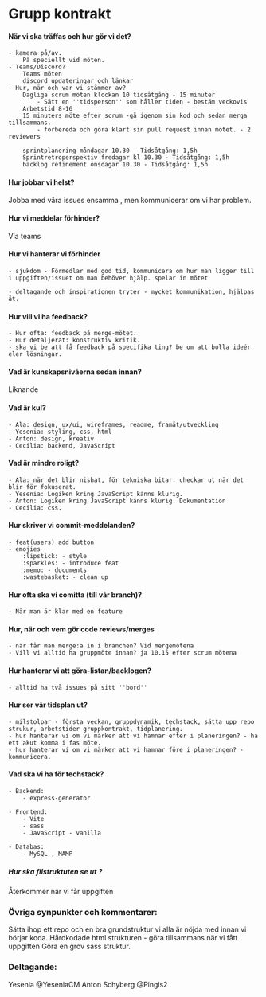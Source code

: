 
# Grupp kontrakt

#### När vi ska träffas och hur gör vi det? 

    - kamera på/av.
        På speciellt vid möten.
    - Teams/Discord?
        Teams möten
        discord updateringar och länkar
    - Hur, när och var vi stämmer av?
        Dagliga scrum möten klockan 10 tidsåtgång - 15 minuter
            - Sätt en ''tidsperson'' som håller tiden - bestäm veckovis
        Arbetstid 8-16
        15 minuters möte efter scrum -gå igenom sin kod och sedan merga tillsammans.
            - förbereda och göra klart sin pull request innan mötet. - 2 reviewers

        sprintplanering måndagar 10.30 - Tidsåtgång: 1,5h
        Sprintretroperspektiv fredagar kl 10.30 - Tidsåtgång: 1,5h
        backlog refinement onsdagar 10.30 - Tidsåtgång: 1,5h

#### Hur jobbar vi helst? 
  Jobba med våra issues ensamma , men kommunicerar om vi har problem.

#### Hur vi meddelar förhinder?
 Via teams 

#### Hur vi hanterar vi förhinder
    - sjukdom - Förmedlar med god tid, kommunicera om hur man ligger till i uppgiften/issuet om man behöver hjälp. spelar in mötet
    
    - deltagande och inspirationen tryter - mycket kommunikation, hjälpas åt.

#### Hur vill vi ha feedback? 
    - Hur ofta: feedback på merge-mötet.
    - Hur detaljerat: konstruktiv kritik.
    - ska vi be att få feedback på specifika ting? be om att bolla ideér eler lösningar.

#### Vad är kunskapsnivåerna sedan innan?
Liknande

#### Vad är kul? 

    - Ala: design, ux/ui, wireframes, readme, framåt/utveckling
    - Yesenia: styling, css, html
    - Anton: design, kreativ
    - Cecilia: backend, JavaScript

#### Vad är mindre roligt?

    - Ala: när det blir nishat, för tekniska bitar. checkar ut när det blir för fokuserat.
    - Yesenia: Logiken kring JavaScript känns klurig.
    - Anton: Logiken kring JavaScript känns klurig. Dokumentation
    - Cecilia: css. 

#### Hur skriver vi commit-meddelanden?
    - feat(users) add button
    - emojies 
        :lipstick: - style 
        :sparkles: - introduce feat
        :memo: - documents
        :wastebasket: - clean up
        

#### Hur ofta ska vi comitta (till vår branch)?
    - När man är klar med en feature

#### Hur, när och vem gör code reviews/merges
    - när får man merge:a in i branchen? Vid mergemötena
    - Vill vi alltid ha gruppmöte innan? ja 10.15 efter scrum mötena

#### Hur hanterar vi att göra-listan/backlogen?
    - alltid ha två issues på sitt ''bord''

#### Hur ser vår tidsplan ut?
    - milstolpar - första veckan, gruppdynamik, techstack, sätta upp repo strukur, arbetstider gruppkontrakt, tidplanering.
    - hur hanterar vi om vi märker att vi hamnar efter i planeringen? - ha ett akut komma i fas möte.
    - hur hanterar vi om vi märker att vi hamnar före i planeringen? - kommunicera.

#### Vad ska vi ha för techstack?

    - Backend: 
        - express-generator
        
    - Frontend:
        - Vite
        - sass 
        - JavaScript - vanilla

    - Databas:
        - MySQL , MAMP

##### Hur ska filstruktuten se ut ? 
Återkommer när vi får uppgiften

### Övriga synpunkter och kommentarer:

Sätta ihop ett repo och en bra grundstruktur vi alla är nöjda med innan vi börjar koda.
Hårdkodade html strukturen - göra tillsammans när vi fått uppgiften
Göra en grov sass struktur.

### Deltagande:
Yesenia @YeseniaCM
Anton Schyberg @Pingis2